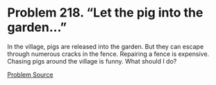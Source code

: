 # Problem 218. “Let the pig into the garden...”

In the village, pigs are released into the garden. But they can escape through numerous cracks in the fence. Repairing a fence is expensive. Chasing pigs around the village is funny. What should I do?

[Problem Source](https://www.trizland.ru/tasks/1298/)